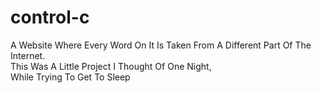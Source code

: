 # control-c
A Website Where Every Word On It Is Taken From A Different Part Of The Internet.  
This Was A Little Project I Thought Of One Night,  
While Trying To Get To Sleep
